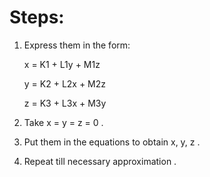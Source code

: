 # Steps:
1. Express them in the form: 

    x = K1 + L1y + M1z

    y = K2 + L2x + M2z

    z = K3 + L3x + M3y

2. Take x = y = z = 0 .
3. Put them in the equations to obtain x, y, z .
4. Repeat till necessary approximation .